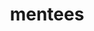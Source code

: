 ---
layout: profiles
permalink: /people/
title: mentees
description: interns / mentees
nav: true
nav_order: 6

profiles:
  # if you want to include more than one profile, just replicate the following block
  # and create one content file for each profile inside _pages/
  - align: left
    image: yufei_pic.jpg
    content: #about_einstein.md
    image_circular: false # crops the image to make it circular
    more_info: >
      <strong>Yufei Tian (PhD, UCLA)</strong>
      <p>Co-mentor: Ronan Le Bras</p>
      <p>05/2023-</p>
  - align: left
    image: da.jpeg
    content: #about_einstein.md
    image_circular: false # crops the image to make it circular
    more_info: >
      <p>Da Yin (PhD, UCLA) </p>
      <p>Co-mentors: Yuchen Lin,  Abhilasha Ravichander</p>
      <p>05/2023 -</p>
  - align: left
    image: skyler.jpeg
    content: #about_einstein.md
    image_circular: false # crops the image to make it circular
    more_info: >
      <p>Skyler Hallinan (Master, UW) </p>
      <p>11/2022 - </p>
  - align: left
    image: kavel.jpg
    content: #about_einstein.md
    image_circular: false # crops the image to make it circular
    more_info: >
      <p>Kavel Rao (Undergrad, UW) </p>
      <p>Co-mentors: Liwei Jiang</p>
      <p>05/2022 - 05/2023</p>
  - align: left
    image: hanjie.jpeg
    content: #about_einstein.md
    image_circular: false # crops the image to make it circular
    more_info: >
      <p>Hanjie Chen (PhD, UVA) </p>
      <p>Co-mentor: Swabha Swayamdipta</p>
      <p>05/2022 - 12/2022</p>
  - align: left
    image: tenghao.jpg
    content: #about_einstein.md
    image_circular: false # crops the image to make it circular
    more_info: >
      <p>Tenghao Huang (Undergrad, UNC Chapel Hill) </p>
      <p>Co-mentor: Snigdha Chaturvedi</p>
      <p>01/2021 - 05/2022</p>
  - align: left
    image: meng.jpeg
    content: #about_einstein.md
    image_circular: false # crops the image to make it circular
    more_info: >
      <p>Meng Huang (Master, UChicago) </p>
      <p>Co-mentor: Mrinmaya Sachan</p>
      <p>03/2020 - 12/2020</p>
---